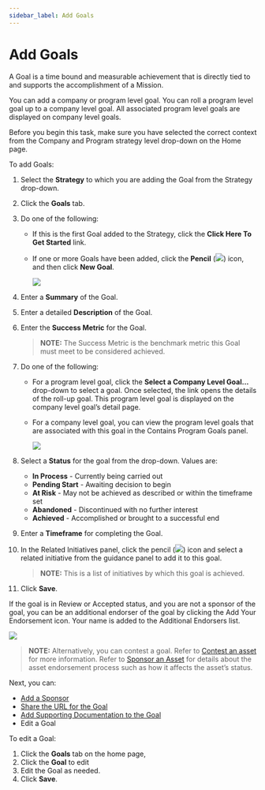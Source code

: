 ```yaml
---
sidebar_label: Add Goals
---
```


# Add Goals

A Goal is a time bound and measurable achievement that is directly tied
to and supports the accomplishment of a Mission.

You can add a company or program level goal. You can roll a program
level goal up to a company level goal. All associated program level
goals are displayed on company level goals.

Before you begin this task, make sure you have selected the correct
context from the Company and Program strategy level drop-down on the
Home page.

To add Goals:

1.  Select the **Strategy** to which you are adding the Goal from the
    Strategy drop-down.

2.  Click the **Goals** tab.

3.  Do one of the following:
    
      - If this is the first Goal added to the Strategy, click the
        **Click Here To Get Started** link.
    
      - If one or more Goals have been added, click the **Pencil**
        (![](Resources/Images/edit_pencil1.png)) icon, and then click
        **New Goal**.
        
        ![](Resources/Images/NewGoal.png)

4.  Enter a **Summary** of the Goal.

5.  Enter a detailed **Description** of the Goal.

6.  Enter the **Success Metric** for the Goal.
    
    >**NOTE:** The Success Metric is the benchmark metric this Goal must
    meet to be considered achieved.

7.  Do one of the following:
    
      - For a program level goal, click the **Select a Company Level
        Goal...** drop-down to select a goal. Once selected, the link
        opens the details of the roll-up goal. This program level goal
        is displayed on the company level goal’s detail page.
    
      - For a company level goal, you can view the program level goals
        that are associated with this goal in the Contains Program Goals
        panel.
        
        ![](Resources/Images/CompanyLevelGoalwProgramGoal.png)

8.  Select a **Status** for the goal from the drop-down. Values are: 
    
      - **In Process** - Currently being carried out
      - **Pending Start** - Awaiting decision to begin
      - **At Risk** - May not be achieved as described or within the
        timeframe set
      - **Abandoned** - Discontinued with no further interest
      - **Achieved** - Accomplished or brought to a successful end

9.  Enter a **Timeframe** for completing the Goal.

10. In the Related Initiatives panel, click the pencil
    (![](Resources/Images/pencil_icon_related_goals.png)) icon and
    select a related initiative from the guidance panel to add it to
    this goal.
    
    >**NOTE:** This is a list of initiatives by which this goal is
    achieved.

11. Click **Save**.

If the goal is in Review or Accepted status, and you are not a sponsor
of the goal, you can be an additional endorser of the goal by clicking
the Add Your Endorsement icon. Your name is added to the Additional
Endorsers list.

![](Resources/Images/addtional_endorser.png)

>**NOTE:** Alternatively, you can contest a goal. Refer to [Contest an
asset](Contest_an_Asset_Non-sponsors.md) for more information.
Refer to [Sponsor an Asset](Sponsor_an_Asset.md) for details about
the asset endorsement process such as how it affects the asset’s status.

Next, you can:

  - [Add a Sponsor](Add_a_Sponsor_to_an_Asset.md)
  - [Share the URL for the Goal](Share_URLs_for_Assets.md)
  - [Add Supporting Documentation to the
    Goal](Add_Supporting_Doc.md)
  - Edit a Goal

To edit a Goal:

1.  Click the **Goals** tab on the home page,
2.  Click the **Goal** to edit
3.  Edit the Goal as needed.
4.  Click **Save**.
